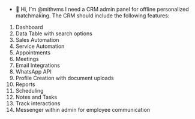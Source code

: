 - 👋 Hi, I’m @mithvms
I need a CRM admin panel for offline personalized matchmaking.
The CRM should include the following features:

1. Dashboard
2. Data Table with search options
3. Sales Automation
4. Service Automation
5. Appointments
6. Meetings
7. Email Integrations
8. WhatsApp API
9. Profile Creation with document uploads
10. Reports
11. Scheduling
12. Notes and Tasks
13. Track interactions
14. Messenger within admin for employee communication

<!---
mithvms/mithvms is a ✨ special ✨ repository because its `README.md` (this file) appears on your GitHub profile.
You can click the Preview link to take a look at your changes.
--->
